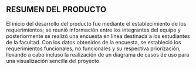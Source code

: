 ## RESUMEN DEL PRODUCTO

El inicio del desarrollo del producto fue mediante el establecimiento de los requerimientos; se reunió información entre los integrantes del equipo y posteriormente se realizó una encuesta en línea destinada a los estudiantes de la facultad. Con los datos obtenidos de la encuesta, se estableció los requerimientos funcionales, no funcionales y su respectiva priorización, llevando a cabo incluso la realización de un diagrama de casos de uso para una visualización sencilla del proyecto.

